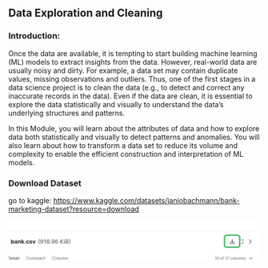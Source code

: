 ## Data Exploration and Cleaning

### Introduction:
Once the data are available, it is tempting to start building machine learning (ML) models to extract insights from the data. However, real-world data are usually noisy and dirty. For example, a data set may contain duplicate values, missing observations and outliers. Thus, one of the first stages in a data science project is to clean the data (e.g., to detect and correct any inaccurate records in the data). Even if the data are clean, it is essential to explore the data statistically and visually to understand the data’s underlying structures and patterns.

In this Module, you will learn about the attributes of data and how to explore data both statistically and visually to detect patterns and anomalies. You will also learn about how to transform a data set to reduce its volume and complexity to enable the efficient construction and interpretation of ML models.


### Download Dataset

go to kaggle: 
https://www.kaggle.com/datasets/janiobachmann/bank-marketing-dataset?resource=download

<p align="center">
<img src="assets/img.png">
</p>